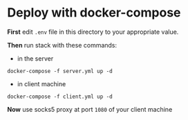 Deploy with docker-compose
===========================
 **First** edit `.env` file in this directory to your appropriate value.

**Then** run stack with these commands:

- in the server
```
docker-compose -f server.yml up -d
```
- in client machine
```
docker-compose -f client.yml up -d
```

**Now** use socks5 proxy at port `1080` of your client machine
